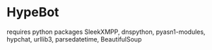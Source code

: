 # HypeBot

requires python packages SleekXMPP, dnspython, pyasn1-modules, hypchat, urllib3, parsedatetime, BeautifulSoup